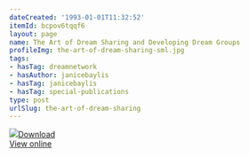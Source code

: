 ```yaml
---
dateCreated: '1993-01-01T11:32:52'
itemId: bcpov6tqqf6
layout: page
name: The Art of Dream Sharing and Developing Dream Groups
profileImg: the-art-of-dream-sharing-sml.jpg
tags:
- hasTag: dreamnetwork
- hasAuthor: janicebaylis
- hasTag: janicebaylis
- hasTag: special-publications
type: post
urlSlug: the-art-of-dream-sharing
---
```

<img class="card-journal-img" src="../images/the-art-of-dream-sharing-rect.jpg"/><a href="../files/pdfs/Volume_publications/publications.the-art-of-dream-sharing.pdf" download="">Download</a><br><a href="../files/pdfs/Volume_publications/publications.the-art-of-dream-sharing.pdf">View online</a>